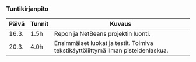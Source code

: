 ### Tuntikirjanpito
Päivä | Tunnit | Kuvaus
--------------- | ----- | ------
16.3. | 1.5h | Repon ja NetBeans projektin luonti. 
20.3. | 4.0h | Ensimmäiset luokat ja testit. Toimiva tekstikäyttöliittymä ilman pisteidenlaskua.
